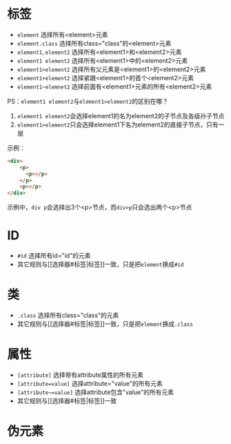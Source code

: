# 标签
- `element` 选择所有&lt;element&gt;元素
- `element.class` 选择所有class="class"的&lt;element&gt;元素
- `element1,element2` 选择所有&lt;element1&gt;和&lt;element2&gt;元素
- `element1 element2` 选择所有&lt;element1&gt;中的&lt;element2&gt;元素
- `element1>element2` 选择所有父元素是&lt;element1&gt;的&lt;element2&gt;元素
- `element1+element2` 选择紧跟&lt;element1&gt;的首个&lt;element2&gt;元素
- `element1~elemnet2` 选择前面有&lt;element1&gt;元素的所有&lt;element2&gt;元素
 
PS：`element1 element2`与`element1>element2`的区别在哪？
 1. `element1 element2`会选择element1的名为element2的子节点及各级孙子节点
2. `element1>element2`只会选择element1下名为element2的直接子节点，只有一层
 
 示例：
```html
<div>
    <p>
      <p></p>
    </p>
    <p></p>
</div>
```
示例中，`div p`会选择出3个&lt;p&gt;节点，而`div>p`只会选出两个&lt;p&gt;节点
# ID
- `#id` 选择所有id="id"的元素
- 其它规则与[[选择器#标签|标签]]一致，只是把`element`换成`#id`
# 类
- `.class` 选择所有class="class"的元素
- 其它规则与[[选择器#标签|标签]]一致，只是把`element`换成`.class`
# 属性
- `[attribute]` 选择带有attribute属性的所有元素
- `[attribute=value]` 选择attribute="value"的所有元素
- `[attribute~=value]` 选择attribute包含"value"的所有元素
- 其它规则与[[选择器#标签|标签]]一致
# 伪元素